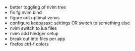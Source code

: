 - better toggling of nvim tree
- fix fg nvim bind
- figure out optimal venvs
- configure keepassxc settings OR switch to something else
- nvim switch to lua files
- nvim add hledger setup
- break out into files per app
- firefox ctrl-f colors
